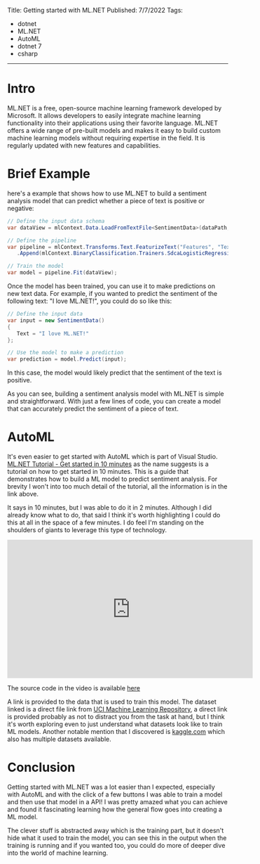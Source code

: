 Title: Getting started with ML.NET
Published: 7/7/2022
Tags: 
- dotnet
- ML.NET
- AutoML
- dotnet 7
- csharp

---
# Intro

ML.NET is a free, open-source machine learning framework developed by Microsoft. It allows developers to easily integrate machine learning functionality into their applications using their favorite language. ML.NET offers a wide range of pre-built models and makes it easy to build custom machine learning models without requiring expertise in the field. It is regularly updated with new features and capabilities.

# Brief Example

 here's a example that shows how to use ML.NET to build a sentiment analysis model that can predict whether a piece of text is positive or negative:

 ```csharp
// Define the input data schema
var dataView = mlContext.Data.LoadFromTextFile<SentimentData>(dataPath, hasHeader: true, separatorChar: ',');

// Define the pipeline
var pipeline = mlContext.Transforms.Text.FeaturizeText("Features", "Text")
    .Append(mlContext.BinaryClassification.Trainers.SdcaLogisticRegression(labelColumnName: "Label", featureColumnName: "Features"));

// Train the model
var model = pipeline.Fit(dataView);
```

Once the model has been trained, you can use it to make predictions on new text data. For example, if you wanted to predict the sentiment of the following text: "I love ML.NET!", you could do so like this:

 ```csharp
// Define the input data
var input = new SentimentData()
{
    Text = "I love ML.NET!"
};

// Use the model to make a prediction
var prediction = model.Predict(input);
```

In this case, the model would likely predict that the sentiment of the text is positive.

As you can see, building a sentiment analysis model with ML.NET is simple and straightforward. With just a few lines of code, you can create a model that can accurately predict the sentiment of a piece of text.

# AutoML

It's even easier to get started with AutoML which is part of Visual Studio. [ML.NET Tutorial - Get started in 10 minutes](https://dotnet.microsoft.com/en-us/learn/ml-dotnet/get-started-tutorial/intro) as the name suggests is a tutorial on how to get started in 10 minutes. This is a guide that demonstrates how to build a ML model to predict sentiment analysis. For brevity I won't into too much detail of the tutorial, all the information is in the link above.

It says in 10 minutes, but I was able to do it in 2 minutes. Although I did already know what to do, that said I think it's worth highlighting I could do this at all in the space of a few minutes. I do feel I'm standing on the shoulders of giants to leverage this type of technology.

<iframe width="560" height="315" src="https://www.youtube.com/embed/_N1frA_5_D0" title="YouTube video player" frameborder="0" allow="accelerometer; autoplay; clipboard-write; encrypted-media; gyroscope; picture-in-picture" allowfullscreen></iframe>

The source code in the video is available [here](https://github.com/reggieray/sentiment-api)

A link is provided to the data that is used to train this model. The dataset linked is a direct file link from [UCI Machine Learning Repository](https://archive.ics.uci.edu/ml/datasets.php), a direct link is provided probably as not to distract you from the task at hand, but I think it's worth exploring even to just understand what datasets look like to train ML models. Another notable mention that I discovered is [kaggle.com](https://www.kaggle.com/) which also has multiple datasets available.

# Conclusion

Getting started with ML.NET was a lot easier than I expected, especially with AutoML and with the click of a few buttons I was able to train a model and then use that model in a API! I was pretty amazed what you can achieve and found it fascinating learning how the general flow goes into creating a ML model.

The clever stuff is abstracted away which is the training part, but it doesn't hide what it used to train the model, you can see this in the output when the training is running and if you wanted too, you could do more of deeper dive into the world of machine learning.


